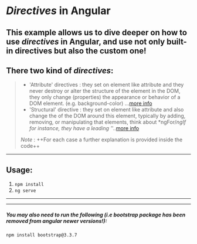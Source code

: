 # *Directives* in Angular 


## This example allows us to dive deeper on how to use *directives* in Angular, and use not only built-in directives but also the custom one!
## There two kind of *directives*:

>  - 'Attribute' directives : they set on element like attribute and they never destroy or alter the structure of the element in the DOM, they only change (properties) the appearance or behavior of a DOM element. (e.g. background-color) ...[more info](https://angular.io/guide/attribute-directives)
>  - 'Structural' directive : they set on element like attribute and also change the of the DOM around this element, typically by adding, removing, or manipulating that elements, think about *ngFor/*ngIf for instance, they have a leading '*'..[more info](https://angular.io/guide/structural-directives)
>
>
>
> *Note* : ++For each case a further explanation is provided inside the code++ 


- - -


## Usage:



1. `npm install`
2. `ng serve`


- - -

* * *

##### *You may also need to run the following (i.e bootstrap package has been removed from angular newer versions!):*

`npm install bootstrap@3.3.7`